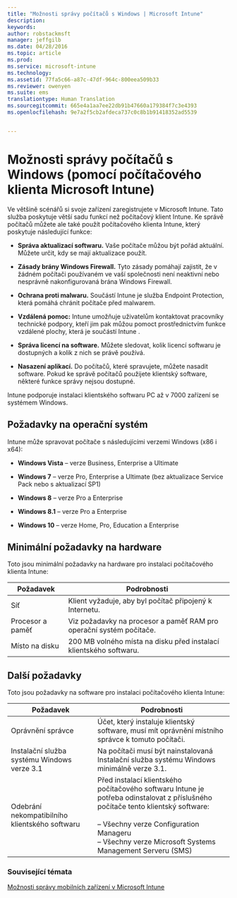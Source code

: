 ```yaml
---
title: "Možnosti správy počítačů s Windows | Microsoft Intune"
description: 
keywords: 
author: robstackmsft
manager: jeffgilb
ms.date: 04/28/2016
ms.topic: article
ms.prod: 
ms.service: microsoft-intune
ms.technology: 
ms.assetid: 77fa5c66-a87c-47df-964c-800eea509b33
ms.reviewer: owenyen
ms.suite: ems
translationtype: Human Translation
ms.sourcegitcommit: 665e4a1aa7ee22db91b47660a179384f7c3e4393
ms.openlocfilehash: 9e7a2f5cb2afdeca737c0c8b1b91418352ad5539


---
```


# Možnosti správy počítačů s Windows (pomocí počítačového klienta Microsoft Intune)
Ve většině scénářů si svoje zařízení zaregistrujete v Microsoft Intune. Tato služba poskytuje větší sadu funkcí než počítačový klient Intune. Ke správě počítačů můžete ale také použít počítačového klienta Intune, který poskytuje následující funkce:

-   **Správa aktualizací softwaru.** Vaše počítače můžou být pořád aktuální. Můžete určit, kdy se mají aktualizace použít.

-   **Zásady brány Windows Firewall.** Tyto zásady pomáhají zajistit, že v žádném počítači používaném ve vaší společnosti není neaktivní nebo nesprávně nakonfigurovaná brána Windows Firewall.

-   **Ochrana proti malwaru.** Součástí Intune je služba Endpoint Protection, která pomáhá chránit počítače před malwarem.

-   **Vzdálená pomoc:** Intune umožňuje uživatelům kontaktovat pracovníky technické podpory, kteří jim pak můžou pomoct prostřednictvím funkce vzdálené plochy, která je součástí Intune <!--- (requires TeamViewer software)--->.

-   **Správa licencí na software.** Můžete sledovat, kolik licencí softwaru je dostupných a kolik z nich se právě používá.
-   **Nasazení aplikací.** Do počítačů, které spravujete, můžete nasadit software. Pokud ke správě počítačů použijete klientský software, některé funkce správy nejsou dostupné.


Intune podporuje instalaci klientského softwaru PC až v 7000 zařízení se systémem Windows.

## Požadavky na operační systém
Intune může spravovat počítače s následujícími verzemi Windows (x86 i x64):


-   **Windows Vista** – verze Business, Enterprise a Ultimate

-   **Windows 7** – verze Pro, Enterprise a Ultimate (bez aktualizace Service Pack nebo s aktualizací SP1)

-   **Windows 8** – verze Pro a Enterprise

-   **Windows 8.1** – verze Pro a Enterprise

- **Windows 10** – verze Home, Pro, Education a Enterprise


## Minimální požadavky na hardware
Toto jsou minimální požadavky na hardware pro instalaci počítačového klienta Intune:

|Požadavek|Podrobnosti|
|---------------|--------------------|
|Síť|Klient vyžaduje, aby byl počítač připojený k Internetu.|
|Procesor a paměť|Viz požadavky na procesor a paměť RAM pro operační systém počítače.|
|Místo na disku|200 MB volného místa na disku před instalací klientského softwaru.|

## Další požadavky
Toto jsou požadavky na software pro instalaci počítačového klienta Intune:

|Požadavek|Podrobnosti|
|---------------|--------------------|
|Oprávnění správce|Účet, který instaluje klientský software, musí mít oprávnění místního správce k tomuto počítači.|
|Instalační služba systému Windows verze 3.1|Na počítači musí být nainstalovaná Instalační služba systému Windows minimálně verze 3.1.|
|Odebrání nekompatibilního klientského softwaru|Před instalací klientského počítačového softwaru Intune je potřeba odinstalovat z příslušného počítače tento klientský software:<br /><br />– Všechny verze Configuration Manageru<br />– Všechny verze Microsoft Systems Management Serveru (SMS)|

### Související témata
[Možnosti správy mobilních zařízení v Microsoft Intune](./mobile-device-management-capabilities-in-microsoft-intune.md)



<!--HONumber=Jun16_HO4-->


